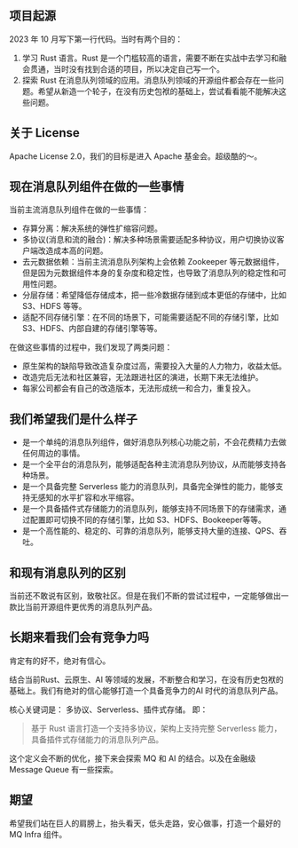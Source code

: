 ## 项目起源
2023 年 10 月写下第一行代码。当时有两个目的：
1. 学习 Rust 语言。Rust 是一个门槛较高的语言，需要不断在实战中去学习和融会贯通，当时没有找到合适的项目，所以决定自己写一个。
2. 探索 Rust 在消息队列领域的应用。消息队列领域的开源组件都会存在一些问题。希望从新造一个轮子，在没有历史包袱的基础上，尝试看看能不能解决这些问题。

## 关于 License
Apache License 2.0，我们的目标是进入 Apache 基金会。超级酷的～。

## 现在消息队列组件在做的一些事情
当前主流消息队列组件在做的一些事情：
- 存算分离：解决系统的弹性扩缩容问题。
- 多协议(消息和流的融合)：解决多种场景需要适配多种协议，用户切换协议客户端改造成本高的问题。
- 去元数据依赖：当前主流消息队列架构上会依赖 Zookeeper 等元数据组件，但是因为元数据组件本身的复杂度和稳定性，也导致了消息队列的稳定性和可用性问题。
- 分层存储：希望降低存储成本，把一些冷数据存储到成本更低的存储中，比如 S3、HDFS 等等。
- 适配不同存储引擎：在不同的场景下，可能需要适配不同的存储引擎，比如 S3、HDFS、内部自建的存储引擎等等。

在做这些事情的过程中，我们发现了两类问题：
- 原生架构的缺陷导致改造复杂度过高，需要投入大量的人力物力，收益太低。
- 改造完后无法和社区兼容，无法跟进社区的演进，长期下来无法维护。
- 每家公司都会有自己的改造版本，无法形成统一和合力，重复投入。

## 我们希望我们是什么样子
- 是一个单纯的消息队列组件，做好消息队列核心功能之前，不会花费精力去做任何周边的事情。
- 是一个全平台的消息队列，能够适配各种主流消息队列协议，从而能够支持各种场景。
- 是一个具备完整 Serverless 能力的消息队列，具备完全弹性的能力，能够支持无感知的水平扩容和水平缩容。
- 是一个具备插件式存储能力的消息队列，能够支持不同场景下的存储需求，通过配置即可切换不同的存储引擎，比如 S3、HDFS、Bookeeper等等。
- 是一个高性能的、稳定的、可靠的消息队列，能够支持大量的连接、QPS、吞吐。

## 和现有消息队列的区别
当前还不敢说有区别，致敬社区。但是在我们不断的尝试过程中，一定能够做出一款比当前开源组件更优秀的消息队列产品。

## 长期来看我们会有竞争力吗
肯定有的好不，绝对有信心。

结合当前Rust、云原生、AI 等领域的发展，不断整合和学习，在没有历史包袱的基础上。我们有绝对的信心能够打造一个具备竞争力的AI 时代的消息队列产品。

核心关键词是： 多协议、Serverless、插件式存储。 即：
> 基于 Rust 语言打造一个支持多协议，架构上支持完整 Serverless 能力，具备插件式存储能力的消息队列产品。

这个定义会不断的优化，接下来会探索 MQ 和 AI 的结合。以及在金融级 Message Queue 有一些探索。

## 期望
希望我们站在巨人的肩膀上，抬头看天，低头走路，安心做事，打造一个最好的 MQ Infra 组件。